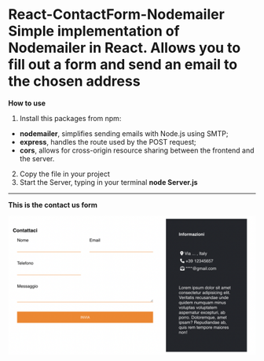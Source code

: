 # React-ContactForm-Nodemailer Simple implementation of Nodemailer in React. Allows you to fill out a form and send an email to the chosen address 

  **How to use** 
  1) Install this packages from npm: 
  * **nodemailer**, simplifies sending emails with Node.js using SMTP; 
  *  **express**, handles the route used by the POST request;
  *  **cors**, allows for cross-origin resource sharing between the frontend and the server.
   
  2) Copy the file in your project 
  3) Start the Server, typing in your terminal **node Server.js**
---
  **This is the contact us form**
  
  ![Contact-us-form-image](https://github.com/ManciSee/React-ContactForm-Nodemailer/blob/main/Contact%20us%20form.png?raw=true)
